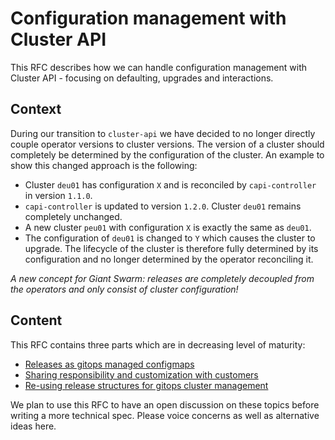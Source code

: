 # Configuration management with Cluster API

This RFC describes how we can handle configuration management with Cluster API - focusing on defaulting, upgrades and interactions.

## Context

During our transition to `cluster-api` we have decided to no longer directly couple operator versions to cluster versions.
The version of a cluster should completely be determined by the configuration of the cluster.
An example to show this changed approach is the following:
- Cluster `deu01` has configuration `X` and is reconciled by `capi-controller` in version `1.1.0`.
- `capi-controller` is updated to version `1.2.0`. Cluster `deu01` remains completely unchanged.
- A new cluster `peu01` with configuration `X` is exactly the same as `deu01`.
- The configuration of `deu01` is changed to `Y` which causes the cluster to upgrade.
The lifecycle of the cluster is therefore fully determined by its configuration and no longer determined by the operator reconciling it.

_A new concept for Giant Swarm: releases are completely decoupled from the operators and only consist of cluster configuration!_

## Content

This RFC contains three parts which are in decreasing level of maturity:
- [Releases as gitops managed configmaps](0_capi-releases.md)
- [Sharing responsibility and customization with customers](1_default-customization.md)
- [Re-using release structures for gitops cluster management](2_gitops-management.md)

We plan to use this RFC to have an open discussion on these topics before writing a more technical spec.
Please voice concerns as well as alternative ideas here.
